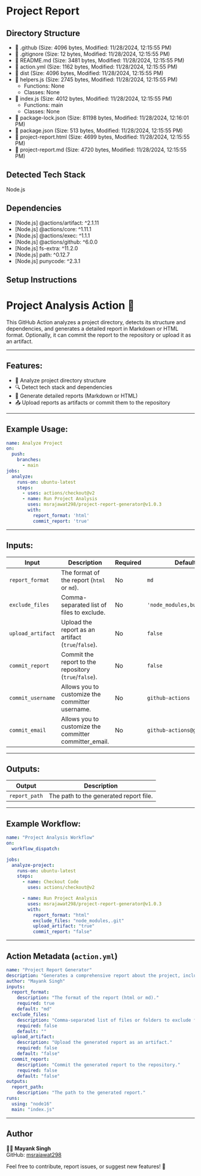 # Project Report

## Directory Structure
- 📂 .github (Size: 4096 bytes, Modified: 11/28/2024, 12:15:55 PM)
- 📄 .gitignore (Size: 12 bytes, Modified: 11/28/2024, 12:15:55 PM)
- 📄 README.md (Size: 3481 bytes, Modified: 11/28/2024, 12:15:55 PM)
- 📄 action.yml (Size: 1162 bytes, Modified: 11/28/2024, 12:15:55 PM)
- 📂 dist (Size: 4096 bytes, Modified: 11/28/2024, 12:15:55 PM)
- 📄 helpers.js (Size: 2745 bytes, Modified: 11/28/2024, 12:15:55 PM)
  - Functions: None
  - Classes: None
- 📄 index.js (Size: 4012 bytes, Modified: 11/28/2024, 12:15:55 PM)
  - Functions: main
  - Classes: None
- 📄 package-lock.json (Size: 81198 bytes, Modified: 11/28/2024, 12:16:01 PM)
- 📄 package.json (Size: 513 bytes, Modified: 11/28/2024, 12:15:55 PM)
- 📄 project-report.html (Size: 4699 bytes, Modified: 11/28/2024, 12:15:55 PM)
- 📄 project-report.md (Size: 4720 bytes, Modified: 11/28/2024, 12:15:55 PM)
      
## Detected Tech Stack
Node.js
      
## Dependencies
- [Node.js] @actions/artifact: ^2.1.11
- [Node.js] @actions/core: ^1.11.1
- [Node.js] @actions/exec: ^1.1.1
- [Node.js] @actions/github: ^6.0.0
- [Node.js] fs-extra: ^11.2.0
- [Node.js] path: ^0.12.7
- [Node.js] punycode: ^2.3.1
      
## Setup Instructions
# Project Analysis Action 🚀

This GitHub Action analyzes a project directory, detects its structure and dependencies, and generates a detailed report in Markdown or HTML format. Optionally, it can commit the report to the repository or upload it as an artifact.

---

## Features:
- 📂 Analyze project directory structure
- 🔍 Detect tech stack and dependencies
- 📝 Generate detailed reports (Markdown or HTML)
- 📤 Upload reports as artifacts or commit them to the repository

---

## Example Usage:

```yaml
name: Analyze Project
on:
  push:
    branches:
      - main
jobs:
  analyze:
    runs-on: ubuntu-latest
    steps:
      - uses: actions/checkout@v2
      - name: Run Project Analysis
        uses: msrajawat298/project-report-generator@v1.0.3
        with:
          report_format: 'html'
          commit_report: 'true'
```

---

## Inputs:

| **Input**         | **Description**                                   | **Required** | **Default** |
|--------------------|---------------------------------------------------|--------------|-------------|
| `report_format`    | The format of the report (`html` or `md`).        | No          | `md`        |
| `exclude_files`    | Comma-separated list of files to exclude.         | No           | `'node_modules,build,.git'`        |
| `upload_artifact`  | Upload the report as an artifact (`true`/`false`).| No           | `false`     |
| `commit_report`    | Commit the report to the repository (`true`/`false`). | No           | `false`     |
| `commit_username`    | Allows you to customize the committer username. | No           | `github-actions`     |
| `commit_email`    | Allows you to customize the committer committer_email. | No           | `github-actions@github.com`     |


---

## Outputs:

| **Output**      | **Description**                            |
|------------------|--------------------------------------------|
| `report_path`    | The path to the generated report file.     |

---

## Example Workflow:

```yaml
name: "Project Analysis Workflow"
on:
  workflow_dispatch:

jobs:
  analyze-project:
    runs-on: ubuntu-latest
    steps:
      - name: Checkout Code
        uses: actions/checkout@v2

      - name: Run Project Analysis
        uses: msrajawat298/project-report-generator@v1.0.3
        with:
          report_format: "html"
          exclude_files: "node_modules,.git"
          upload_artifact: "true"
          commit_report: "false"
```

---

## Action Metadata (`action.yml`)

```yaml
name: "Project Report Generator"
description: "Generates a comprehensive report about the project, including directory structure, tech stack, and usage."
author: "Mayank Singh"
inputs:
  report_format:
    description: "The format of the report (html or md)."
    required: true
    default: "md"
  exclude_files:
    description: "Comma-separated list of files or folders to exclude from analysis."
    required: false
    default: ""
  upload_artifact:
    description: "Upload the generated report as an artifact."
    required: false
    default: "false"
  commit_report:
    description: "Commit the generated report to the repository."
    required: false
    default: "false"
outputs:
  report_path:
    description: "The path to the generated report."
runs:
  using: "node16"
  main: "index.js"
```

---

## Author

👨‍💻 **Mayank Singh**  
GitHub: [msrajawat298](https://github.com/msrajawat298)

Feel free to contribute, report issues, or suggest new features! 🚀
